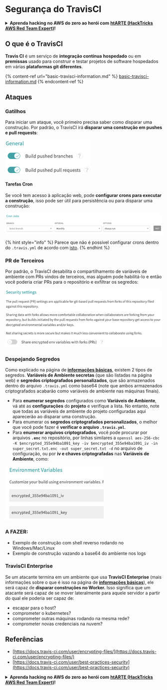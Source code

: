 # Segurança do TravisCI

<details>

<summary><strong>Aprenda hacking no AWS do zero ao herói com</strong> <a href="https://training.hacktricks.xyz/courses/arte"><strong>htARTE (HackTricks AWS Red Team Expert)</strong></a><strong>!</strong></summary>

Outras formas de apoiar o HackTricks:

* Se você quer ver sua **empresa anunciada no HackTricks** ou **baixar o HackTricks em PDF**, confira os [**PLANOS DE ASSINATURA**](https://github.com/sponsors/carlospolop)!
* Adquira o [**material oficial PEASS & HackTricks**](https://peass.creator-spring.com)
* Descubra [**A Família PEASS**](https://opensea.io/collection/the-peass-family), nossa coleção de [**NFTs exclusivos**](https://opensea.io/collection/the-peass-family)
* **Junte-se ao grupo** 💬 [**Discord**](https://discord.gg/hRep4RUj7f) ou ao [**grupo do telegram**](https://t.me/peass) ou **siga-me** no **Twitter** 🐦 [**@carlospolopm**](https://twitter.com/carlospolopm)**.**
* **Compartilhe suas técnicas de hacking enviando PRs para os repositórios do github** [**HackTricks**](https://github.com/carlospolop/hacktricks) e [**HackTricks Cloud**](https://github.com/carlospolop/hacktricks-cloud).

</details>

## O que é o TravisCI

**Travis CI** é um serviço de **integração contínua** **hospedado** ou em **premissas** usado para construir e testar projetos de software hospedados em várias **plataformas git diferentes**.

{% content-ref url="basic-travisci-information.md" %}
[basic-travisci-information.md](basic-travisci-information.md)
{% endcontent-ref %}

## Ataques

### Gatilhos

Para iniciar um ataque, você primeiro precisa saber como disparar uma construção. Por padrão, o TravisCI irá **disparar uma construção em pushes e pull requests**:

![](<../../.gitbook/assets/image (19) (1).png>)

#### Tarefas Cron

Se você tem acesso à aplicação web, pode **configurar crons para executar a construção**, isso pode ser útil para persistência ou para disparar uma construção:

![](<../../.gitbook/assets/image (42).png>)

{% hint style="info" %}
Parece que não é possível configurar crons dentro do `.travis.yml` de acordo com [isto](https://github.com/travis-ci/travis-ci/issues/9162).
{% endhint %}

### PR de Terceiros

Por padrão, o TravisCI desabilita o compartilhamento de variáveis de ambiente com PRs vindos de terceiros, mas alguém pode habilitá-lo e então você poderia criar PRs para o repositório e exfiltrar os segredos:

![](<../../.gitbook/assets/image (1) (1) (1) (1) (1) (1) (1) (1) (1) (1) (1) (1) (1) (1) (1) (1) (1) (1) (1) (1).png>)

### Despejando Segredos

Como explicado na página de [**informações básicas**](basic-travisci-information.md), existem 2 tipos de segredos. **Variáveis de Ambiente secretas** (que são listadas na página web) e **segredos criptografados personalizados**, que são armazenados dentro do arquivo `.travis.yml` como base64 (note que ambos armazenados criptografados acabarão como variáveis de ambiente nas máquinas finais).

* Para **enumerar segredos** configurados como **Variáveis de Ambiente**, vá até as **configurações** do **projeto** e verifique a lista. No entanto, note que todas as variáveis de ambiente do projeto configuradas aqui aparecerão ao disparar uma construção.
* Para enumerar os **segredos criptografados personalizados**, o melhor que você pode fazer é **verificar o arquivo `.travis.yml`**.
* Para **enumerar arquivos criptografados**, você pode procurar por arquivos **`.enc`** no repositório, por linhas similares a `openssl aes-256-cbc -K $encrypted_355e94ba1091_key -iv $encrypted_355e94ba1091_iv -in super_secret.txt.enc -out super_secret.txt -d` no arquivo de configuração, ou por **iv e chaves criptografadas** nas **Variáveis de Ambiente**, como:

![](<../../.gitbook/assets/image (71).png>)

### A FAZER:

* Exemplo de construção com shell reverso rodando no Windows/Mac/Linux
* Exemplo de construção vazando a base64 do ambiente nos logs

### TravisCI Enterprise

Se um atacante termina em um ambiente que usa **TravisCI Enterprise** (mais informações sobre o que é isso na página de [**informações básicas**](basic-travisci-information.md#travisci-enterprise)), ele será capaz de **disparar construções no Worker.** Isso significa que um atacante será capaz de se mover lateralmente para aquele servidor a partir do qual ele poderia ser capaz de:

* escapar para o host?
* comprometer o kubernetes?
* comprometer outras máquinas rodando na mesma rede?
* comprometer novas credenciais na nuvem?

## Referências

* [https://docs.travis-ci.com/user/encrypting-files/](https://docs.travis-ci.com/user/encrypting-files/)
* [https://docs.travis-ci.com/user/best-practices-security](https://docs.travis-ci.com/user/best-practices-security)

<details>

<summary><strong>Aprenda hacking no AWS do zero ao herói com</strong> <a href="https://training.hacktricks.xyz/courses/arte"><strong>htARTE (HackTricks AWS Red Team Expert)</strong></a><strong>!</strong></summary>

Outras formas de apoiar o HackTricks:

* Se você quer ver sua **empresa anunciada no HackTricks** ou **baixar o HackTricks em PDF**, confira os [**PLANOS DE ASSINATURA**](https://github.com/sponsors/carlospolop)!
* Adquira o [**material oficial PEASS & HackTricks**](https://peass.creator-spring.com)
* Descubra [**A Família PEASS**](https://opensea.io/collection/the-peass-family), nossa coleção de [**NFTs exclusivos**](https://opensea.io/collection/the-peass-family)
* **Junte-se ao grupo** 💬 [**Discord**](https://discord.gg/hRep4RUj7f) ou ao [**grupo do telegram**](https://t.me/peass) ou **siga-me** no **Twitter** 🐦 [**@carlospolopm**](https://twitter.com/carlospolopm)**.**
* **Compartilhe suas técnicas de hacking enviando PRs para os repositórios do github** [**HackTricks**](https://github.com/carlospolop/hacktricks) e [**HackTricks Cloud**](https://github.com/carlospolop/hacktricks-cloud).

</details>
